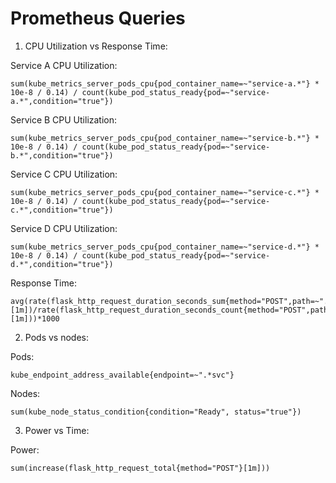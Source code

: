 # Prometheus Queries
1) CPU Utilization vs Response Time:

Service A CPU Utilization:
```
sum(kube_metrics_server_pods_cpu{pod_container_name=~"service-a.*"} * 10e-8 / 0.14) / count(kube_pod_status_ready{pod=~"service-a.*",condition="true"})
```
Service B CPU Utilization:
```
sum(kube_metrics_server_pods_cpu{pod_container_name=~"service-b.*"} * 10e-8 / 0.14) / count(kube_pod_status_ready{pod=~"service-b.*",condition="true"})
```
Service C CPU Utilization:
```
sum(kube_metrics_server_pods_cpu{pod_container_name=~"service-c.*"} * 10e-8 / 0.14) / count(kube_pod_status_ready{pod=~"service-c.*",condition="true"})
```
Service D CPU Utilization:
```
sum(kube_metrics_server_pods_cpu{pod_container_name=~"service-d.*"} * 10e-8 / 0.14) / count(kube_pod_status_ready{pod=~"service-d.*",condition="true"})
```
Response Time:
```
avg(rate(flask_http_request_duration_seconds_sum{method="POST",path=~".*/load",status="200"}[1m])/rate(flask_http_request_duration_seconds_count{method="POST",path=~".*/load",status="200"}[1m]))*1000
```
2) Pods vs nodes:

Pods:
```
kube_endpoint_address_available{endpoint=~".*svc"}
```
Nodes:
```
sum(kube_node_status_condition{condition="Ready", status="true"})
```
3) Power vs Time:

Power:
```
sum(increase(flask_http_request_total{method="POST"}[1m]))
```
